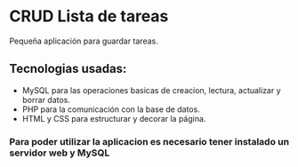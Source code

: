 # CRUD Lista de tareas
Pequeña aplicación para guardar tareas.
## Tecnologias usadas:
- MySQL para las operaciones basicas de creacion, lectura, actualizar y borrar datos.
- PHP para la comunicación con la base de datos.
- HTML y CSS para estructurar y decorar la página.
### Para poder utilizar la aplicacion es necesario tener instalado un servidor web y MySQL

